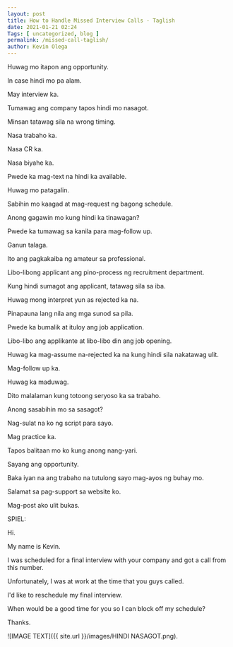 ```yaml
--- 
layout: post 
title: How to Handle Missed Interview Calls - Taglish
date: 2021-01-21 02:24
Tags: [ uncategorized, blog ]
permalink: /missed-call-taglish/ 
author: Kevin Olega 
--- 
```

Huwag mo itapon ang opportunity.

In case hindi mo pa alam.

May interview ka.

Tumawag ang company tapos hindi mo nasagot.

Minsan tatawag sila na wrong timing.

Nasa trabaho ka.

Nasa CR ka.

Nasa biyahe ka.

Pwede ka mag-text na hindi ka available.

Huwag mo patagalin.

Sabihin mo kaagad at mag-request ng bagong schedule.

Anong gagawin mo kung hindi ka tinawagan?

Pwede ka tumawag sa kanila para mag-follow up.

Ganun talaga.

Ito ang pagkakaiba ng amateur sa professional.

Libo-libong applicant ang pino-process ng recruitment department.

Kung hindi sumagot ang applicant, tatawag sila sa iba.

Huwag mong interpret yun as rejected ka na.

Pinapauna lang nila ang mga sunod sa pila.

Pwede ka bumalik at ituloy ang job application.

Libo-libo ang applikante at libo-libo din ang job opening.

Huwag ka mag-assume na-rejected ka na kung hindi sila nakatawag ulit.

Mag-follow up ka.

Huwag ka maduwag.

Dito malalaman kung totoong seryoso ka sa trabaho.

Anong sasabihin mo sa sasagot?

Nag-sulat na ko ng script para sayo.

Mag practice ka.

Tapos balitaan mo ko kung anong nang-yari.

Sayang ang opportunity.

Baka iyan na ang trabaho na tutulong sayo mag-ayos ng buhay mo.

Salamat sa pag-support sa website ko.

Mag-post ako ulit bukas.

SPIEL:

Hi. 

My name is Kevin. 

I was scheduled for a final interview with your company and got a call from this number. 

Unfortunately, I was at work at the time that you guys called. 

I'd like to reschedule my final interview.

When would be a good time for you so I can block off my schedule?

Thanks.

![IMAGE TEXT]({{ site.url }}/images/HINDI NASAGOT.png).